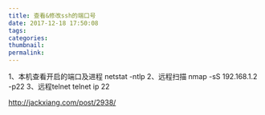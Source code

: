 ```yaml
---
title: 查看&修改ssh的端口号
date: 2017-12-18 17:50:08
tags:
categories:
thumbnail:
permalink:
---
```


1、本机查看开启的端口及进程
netstat -ntlp
2、远程扫描
nmap -sS 192.168.1.2 -p22
3、远程telnet
telnet ip 22

http://jackxiang.com/post/2938/